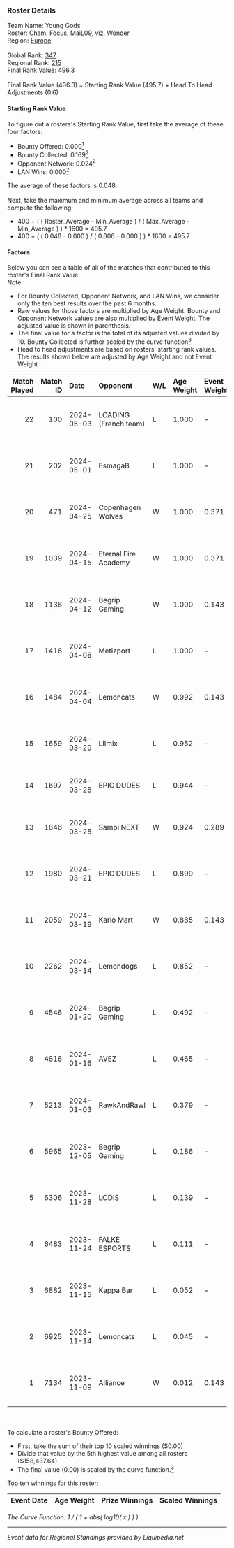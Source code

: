 ### Roster Details<br />
Team Name: Young Gods<br />
Roster: Cham, Focus, MaiL09, viz, Wonder<br />
Region: [Europe]( ../standings_europe.md)<br />
<br />
Global Rank: [347](../standings_global.md)<br />
Regional Rank: [215]( ../standings_europe.md)<br />
Final Rank Value:  496.3<br />
<br />
Final Rank Value (496.3) = Starting Rank Value (495.7) + Head To Head Adjustments (0.6)<br />

#### Starting Rank Value<br />
To figure out a rosters's Starting Rank Value, first take the average of these four factors:<br />
- Bounty Offered: 0.000[<sup>1</sup>](#table2)
- Bounty Collected: 0.169[<sup>2</sup>](#table1)
- Opponent Network: 0.024[<sup>2</sup>](#table1)
- LAN Wins: 0.000[<sup>2</sup>](#table1)

The average of these factors is 0.048<br />
<br />
Next, take the maximum and minimum average across all teams and compute the following:<br />
- 400 + ( ( Roster_Average - Min_Average ) / ( Max_Average - Min_Average ) ) * 1600 = 495.7
- 400 + ( ( 0.048 - 0.000 ) / ( 0.806 - 0.000 ) ) * 1600 = 495.7


#### Factors<br />
Below you can see a table of all of the matches that contributed to this roster's Final Rank Value.<br />
Note:<br />

- For Bounty Collected, Opponent Network, and LAN Wins, we consider only the ten best results over the past 6 months.
- Raw values for those factors are multiplied by Age Weight. Bounty and Opponent Network values are also multiplied by Event Weight. The adjusted value is shown in parenthesis.
- The final value for a factor is the total of its adjusted values divided by 10. Bounty Collected is further scaled by the curve function[<sup>3</sup>](#curveFunction)
- Head to head adjustments are based on rosters' starting rank values. The results shown below are adjusted by Age Weight and not Event Weight
<span id="table1"></span><br />


| Match Played | Match ID | Date       | Opponent              | W/L | Age Weight | Event Weight | Bounty Collected | Opponent Network | LAN Wins      | H2H Adj. | Roster                                |
| -: | -: | :- | :- | :- | :- | :- | :- | :- | :- | -: | :- |
|           22 |      100 | 2024-05-03 | LOADING (French team) | L   | 1.000      | -            | -                | -                | -             |   -19.99 | Cham, Focus, MaiL09, viz, Wonder      |
|           21 |      202 | 2024-05-01 | EsmagaB               | L   | 1.000      | -            | -                | -                | -             |    -5.16 | Cham, Focus, MaiL09, viz, Wonder      |
|           20 |      471 | 2024-04-25 | Copenhagen Wolves     | W   | 1.000      | 0.371        | 0.000 (0.000)    | 0.417 (0.155)    | false (0.000) |    20.83 | Cham, Focus, MaiL09, viz, Wonder      |
|           19 |     1039 | 2024-04-15 | Eternal Fire Academy  | W   | 1.000      | 0.371        | 0.000 (0.000)    | 0.070 (0.026)    | false (0.000) |    16.84 | Cham, Focus, MaiL09, viz, Wonder      |
|           18 |     1136 | 2024-04-12 | Begrip Gaming         | W   | 1.000      | 0.143        | 0.001 (0.000)    | 0.196 (0.028)    | false (0.000) |    19.70 | Cham, Focus, MaiL09, viz, Wonder      |
|           17 |     1416 | 2024-04-06 | Metizport             | L   | 1.000      | -            | -                | -                | -             |    -0.69 | Cham, Focus, MaiL09, viz, Wonder      |
|           16 |     1484 | 2024-04-04 | Lemoncats             | W   | 0.992      | 0.143        | 0.000 (0.000)    | 0.076 (0.011)    | false (0.000) |    15.95 | Cham, Focus, MaiL09, viz, Wonder      |
|           15 |     1659 | 2024-03-29 | Lilmix                | L   | 0.952      | -            | -                | -                | -             |    -8.95 | Cham, Focus, MaiL09, viz, Wonder      |
|           14 |     1697 | 2024-03-28 | EPIC DUDES            | L   | 0.944      | -            | -                | -                | -             |   -16.65 | Fabbelit0, Focus, upE, viz, Wonder    |
|           13 |     1846 | 2024-03-25 | Sampi NEXT            | W   | 0.924      | 0.289        | 0.000 (0.000)    | 0.039 (0.010)    | false (0.000) |    15.21 | Fabbelit0, Focus, MaiL09, upE, Wonder |
|           12 |     1980 | 2024-03-21 | EPIC DUDES            | L   | 0.899      | -            | -                | -                | -             |   -16.34 | Cham, Focus, MaiL09, viz, Wonder      |
|           11 |     2059 | 2024-03-19 | Kario Mart            | W   | 0.885      | 0.143        | 0.000 (0.000)    | 0.068 (0.009)    | false (0.000) |    11.10 | Cham, Focus, MaiL09, viz, Wonder      |
|           10 |     2262 | 2024-03-14 | Lemondogs             | L   | 0.852      | -            | -                | -                | -             |    -8.66 | Cham, Focus, MaiL09, viz, Wonder      |
|            9 |     4546 | 2024-01-20 | Begrip Gaming         | L   | 0.492      | -            | -                | -                | -             |    -4.32 | Cham, Focus, MaiL09, viz, Wonder      |
|            8 |     4816 | 2024-01-16 | AVEZ                  | L   | 0.465      | -            | -                | -                | -             |    -3.63 | Cham, Focus, MaiL09, viz, Wonder      |
|            7 |     5213 | 2024-01-03 | RawkAndRawl           | L   | 0.379      | -            | -                | -                | -             |    -7.36 | Focus, MaiL09, meinz, viz, Wonder     |
|            6 |     5965 | 2023-12-05 | Begrip Gaming         | L   | 0.186      | -            | -                | -                | -             |    -1.73 | Focus, Lindcs, MaiL09, viz, Wonder    |
|            5 |     6306 | 2023-11-28 | LODIS                 | L   | 0.139      | -            | -                | -                | -             |    -2.73 | Focus, Lindcs, MaiL09, viz, Wonder    |
|            4 |     6483 | 2023-11-24 | FALKE ESPORTS         | L   | 0.111      | -            | -                | -                | -             |    -1.75 | Focus, Lindcs, MaiL09, viz, Wonder    |
|            3 |     6882 | 2023-11-15 | Kappa Bar             | L   | 0.052      | -            | -                | -                | -             |    -0.60 | Focus, Lindcs, MaiL09, viz, Wonder    |
|            2 |     6925 | 2023-11-14 | Lemoncats             | L   | 0.045      | -            | -                | -                | -             |    -0.77 | Focus, Lindcs, MaiL09, viz, Wonder    |
|            1 |     7134 | 2023-11-09 | Alliance              | W   | 0.012      | 0.143        | 0.017 (0.000)    | 0.729 (0.001)    | false (0.000) |     0.33 | Focus, Lindcs, MaiL09, viz, Wonder    |

<br />
<span id="table2"></span><br />
To calculate a roster's Bounty Offered:<br />

- First, take the sum of their top 10 scaled winnings ($0.00)
- Divide that value by the 5th highest value among all rosters ($158,437.64)
- The final value (0.00) is scaled by the curve function.[<sup>3</sup>](#curveFunction)

Top ten winnings for this roster:<br />

| Event Date | Age Weight | Prize Winnings | Scaled Winnings |
| :- | -: | :- | :- |


<span id="curveFunction"></span>_The Curve Function: 1 / ( 1 + abs( log10( x ) ) )_<br />

---
_Event data for Regional Standings provided by Liquipedia.net_<br />
